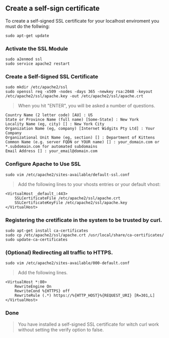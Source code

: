 ## Create a self-sign certificate

To create a self-signed SSL certificate for your localhost enviroment you must do the follwing:


```
sudo apt-get update
```

### Activate the SSL Module

```
sudo a2enmod ssl
sudo service apache2 restart
```

### Create a Self-Signed SSL Certificate


```
sudo mkdir /etc/apache2/ssl
sudo openssl req -x509 -nodes -days 365 -newkey rsa:2048 -keyout /etc/apache2/ssl/apache.key -out /etc/apache2/ssl/apache.crt
```  


> When you hit "ENTER", you will be asked a number of questions.    


```
Country Name (2 letter code) [AU] : US
State or Province Name (full name) [Some-State] : New York
Locality Name (eg, city) [] : New York City
Organization Name (eg, company) [Internet Widgits Pty Ltd] : Your Company
Organizational Unit Name (eg, section) [] : Department of Kittens
Common Name (e.g. server FQDN or YOUR name) [] : your_domain.com or *.subdomain.com for automated subdomains
Email Address [] : your_email@domain.com
```

### Configure Apache to Use SSL

```
sudo vim /etc/apache2/sites-available/default-ssl.conf
```

> Add the following lines to your vhosts entries or your default vhost:

```
<VirtualHost _default_:443>
    SSLCertificateFile /etc/apache2/ssl/apache.crt
    SSLCertificateKeyFile /etc/apache2/ssl/apache.key
</VirtualHost>
```

### Registering the cretificate in the system to be trusted by curl.

```
sudo apt-get install ca-certificates
sudo cp /etc/apache2/ssl/apache.crt /usr/local/share/ca-certificates/
sudo update-ca-certificates
```

### (Optional) Redirecting all traffic to HTTPS.

```
sudo vim /etc/apache2/sites-available/000-default.conf
```

> Add the following lines.

```
<VirtualHost *:80>
    RewriteEngine On
    RewriteCond %{HTTPS} off
    RewriteRule (.*) https://%{HTTP_HOST}%{REQUEST_URI} [R=301,L]
</VirtualHost>
```

### Done

> You have installed a self-signed SSL certificate for witch curl work without setting the verify option to false. 
